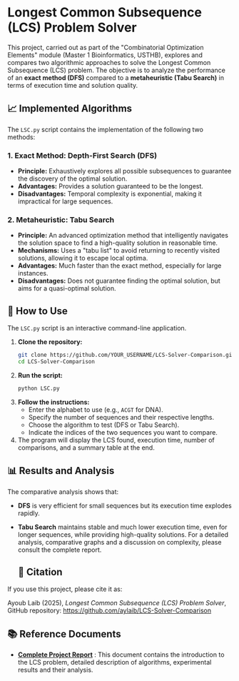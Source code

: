 # Longest Common Subsequence (LCS) Problem Solver
This project, carried out as part of the "Combinatorial Optimization Elements" module (Master 1 Bioinformatics, USTHB), explores and compares two algorithmic approaches to solve the Longest Common Subsequence (LCS) problem.
The objective is to analyze the performance of an **exact method (DFS)** compared to a **metaheuristic (Tabu Search)** in terms of execution time and solution quality.
## 📈 Implemented Algorithms
The `LSC.py` script contains the implementation of the following two methods:
### 1. Exact Method: Depth-First Search (DFS)
- **Principle:** Exhaustively explores all possible subsequences to guarantee the discovery of the optimal solution.
- **Advantages:** Provides a solution guaranteed to be the longest.
- **Disadvantages:** Temporal complexity is exponential, making it impractical for large sequences.
### 2. Metaheuristic: Tabu Search
- **Principle:** An advanced optimization method that intelligently navigates the solution space to find a high-quality solution in reasonable time.
- **Mechanisms:** Uses a "tabu list" to avoid returning to recently visited solutions, allowing it to escape local optima.
- **Advantages:** Much faster than the exact method, especially for large instances.
- **Disadvantages:** Does not guarantee finding the optimal solution, but aims for a quasi-optimal solution.
## 🚀 How to Use
The `LSC.py` script is an interactive command-line application.
1.  **Clone the repository:**
    ```bash
    git clone https://github.com/YOUR_USERNAME/LCS-Solver-Comparison.git
    cd LCS-Solver-Comparison
    ```
2.  **Run the script:**
    ```bash
    python LSC.py
    ```
3.  **Follow the instructions:**
    - Enter the alphabet to use (e.g., `ACGT` for DNA).
    - Specify the number of sequences and their respective lengths.
    - Choose the algorithm to test (DFS or Tabu Search).
    - Indicate the indices of the two sequences you want to compare.
4.  The program will display the LCS found, execution time, number of comparisons, and a summary table at the end.
## 📊 Results and Analysis
The comparative analysis shows that:
- **DFS** is very efficient for small sequences but its execution time explodes rapidly.
- **Tabu Search** maintains stable and much lower execution time, even for longer sequences, while providing high-quality solutions.
For a detailed analysis, comparative graphs and a discussion on complexity, please consult the complete report.

    ## 📌 Citation
If you use this project, please cite it as:

Ayoub Laib (2025), *Longest Common Subsequence (LCS) Problem Solver*, GitHub repository: https://github.com/aylaib/LCS-Solver-Comparison


## 📚 Reference Documents
- **[Complete Project Report](./Rapport_Projet_LCS.pdf)** : This document contains the introduction to the LCS problem, detailed description of algorithms, experimental results and their analysis.
